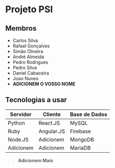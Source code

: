 # Projeto PSI

## Membros
* Carlos Silva
* Rafael Gonçalves
* Simão Oliveira
* André Almeida
* Pedro Rodrigues
* Pedro Silva
* Daniel Cabaceira
* Joao Nunes
* **ADICIONEM O VOSSO NOME**


## Tecnologias a usar

Servidor | Cliente | Base de Dados
--- | --- | ---
Python | React.JS | MySQL
Ruby | Angular.JS | Firebase
Node.JS | Adicionem | MongoDB
Adicionem | Adicionem | MariaDB
> **Adicionem Mais**

